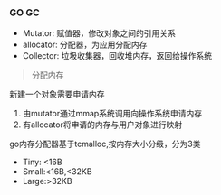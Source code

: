 ### GO GC

+ Mutator: 赋值器，修改对象之间的引用关系
+ allocator: 分配器，为应用分配内存
+ Collector: 垃圾收集器，回收堆内存，返回给操作系统



> 分配内存

新建一个对象需要申请内存

1. 由mutator通过mmap系统调用向操作系统申请内存
2. 有allocator将申请的内存与用户对象进行映射

go内存分配器基于tcmalloc,按内存大小分级，分为3类

+ Tiny: <16B
+ Small:<16B,<32KB
+ Large:>32KB

